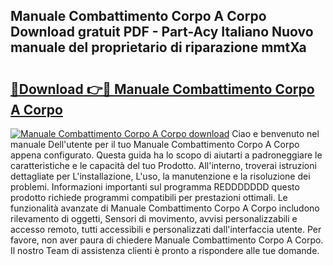 ## Manuale Combattimento Corpo A Corpo Download gratuit PDF - Part-Acy Italiano Nuovo manuale del proprietario di riparazione mmtXa

# <h2><a href="http://dfgagj.blite.top/?on=Manuale+Combattimento+Corpo+A+Corpo">🔗Download 👉🔴 Manuale Combattimento Corpo A Corpo</a></h2>

[![Manuale Combattimento Corpo A Corpo download](https://i.imgur.com/lujVjoI.png)](http://dfgagj.blite.top/?on=Manuale+Combattimento+Corpo+A+Corpo)
Ciao e benvenuto nel manuale Dell'utente per il tuo Manuale Combattimento Corpo A Corpo appena configurato. Questa guida ha lo scopo di aiutarti a padroneggiare le caratteristiche e le capacità del tuo Prodotto. All'interno, troverai istruzioni dettagliate per L'installazione, L'uso, la manutenzione e la risoluzione dei problemi. Informazioni importanti sul programma REDDDDDDD questo prodotto richiede programmi compatibili per prestazioni ottimali. Le funzionalità avanzate di Manuale Combattimento Corpo A Corpo includono rilevamento di oggetti, Sensori di movimento, avvisi personalizzabili e accesso remoto, tutti accessibili e personalizzati dall'interfaccia utente. Per favore, non aver paura di chiedere Manuale Combattimento Corpo A Corpo. Il nostro Team di assistenza clienti è pronto a rispondere alle tue domande.
